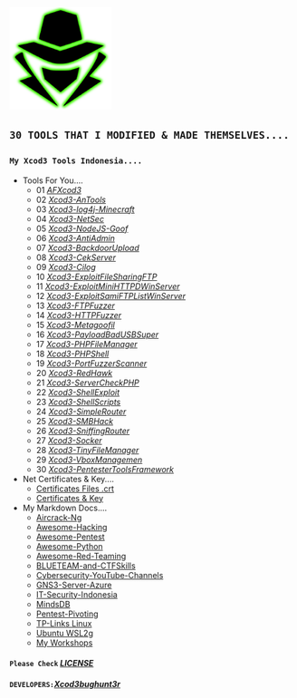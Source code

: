 <p align="left"><a href="https://www.itsecurity.id/"><img height="180" title="Xcod3bughunt3r" src="0011.png"/></a></p>

## ``30 TOOLS THAT I MODIFIED & MADE THEMSELVES....``
### ``My Xcod3 Tools Indonesia....``
* Tools For You....
  * 01 *[AFXcod3](https://github.com/Xcod3bughunt3r/Xcod3-Tools/AFXcod3)*
  * 02 *[Xcod3-AnTools](https://github.com/Xcod3bughunt3r/Xcod3-Tools/Xcod3-AnTools)*
  * 03 *[Xcod3-log4j-Minecraft](https://github.com/Xcod3bughunt3r/Xcod3-Tools/Xcod3-log4j-Minecraft)*
  * 04 *[Xcod3-NetSec](https://github.com/Xcod3bughunt3r/Xcod3-Tools/Xcod3-NetSec)*
  * 05 *[Xcod3-NodeJS-Goof](https://github.com/Xcod3bughunt3r/Xcod3-Tools/Xcod3-NodeJS-Goof)*
  * 06 *[Xcod3-AntiAdmin](https://github.com/Xcod3bughunt3r/Xcod3-Tools/Xcod3-AntiAdmin)*
  * 07 *[Xcod3-BackdoorUpload](https://github.com/Xcod3bughunt3r/Xcod3-Tools/Xcod3-BackdoorUpload)*
  * 08 *[Xcod3-CekServer](https://github.com/Xcod3bughunt3r/Xcod3-Tools/Xcod3-CekServer)*
  * 09 *[Xcod3-Cilog](https://github.com/Xcod3bughunt3r/Xcod3-Tools/Xcod3-Cilog)*
  * 10 *[Xcod3-ExploitFileSharingFTP](https://github.com/Xcod3bughunt3r/Xcod3-Tools/Xcod3-ExploitFileSharingFTP)*
  * 11 *[Xcod3-ExploitMiniHTTPDWinServer](https://github.com/Xcod3bughunt3r/Xcod3-Tools/Xcod3-ExploitMiniHTTPDWinServer)*
  * 12 *[Xcod3-ExploitSamiFTPListWinServer](https://github.com/Xcod3bughunt3r/Xcod3-Tools/Xcod3-ExploitSamiFTPListWinServer)*
  * 13 *[Xcod3-FTPFuzzer](https://github.com/Xcod3bughunt3r/Xcod3-Tools/Xcod3-FTPFuzzer)*
  * 14 *[Xcod3-HTTPFuzzer](https://github.com/Xcod3bughunt3r/Xcod3-Tools/Xcod3-HTTPFuzzer)*
  * 15 *[Xcod3-Metagoofil](https://github.com/Xcod3bughunt3r/Xcod3-Tools/Xcod3-Metagoofil)*
  * 16 *[Xcod3-PayloadBadUSBSuper](https://github.com/Xcod3bughunt3r/Xcod3-Tools/Xcod3-PayloadBadUSBSuper)*
  * 17 *[Xcod3-PHPFileManager](https://github.com/Xcod3bughunt3r/Xcod3-Tools/Xcod3-PHPFileManager)*
  * 18 *[Xcod3-PHPShell](https://github.com/Xcod3bughunt3r/Xcod3-Tools/Xcod3-PHPShell)*
  * 19 *[Xcod3-PortFuzzerScanner](https://github.com/Xcod3bughunt3r/Xcod3-Tools/Xcod3-PortFuzzerScanner)*
  * 20 *[Xcod3-RedHawk](https://github.com/Xcod3bughunt3r/Xcod3-Tools/Xcod3-RedHawk)*
  * 21 *[Xcod3-ServerCheckPHP](https://github.com/Xcod3bughunt3r/Xcod3-Tools/Xcod3-ServerCheckPHP)*
  * 22 *[Xcod3-ShellExploit](https://github.com/Xcod3bughunt3r/Xcod3-Tools/Xcod3-ShellExploit)*
  * 23 *[Xcod3-ShellScripts](https://github.com/Xcod3bughunt3r/Xcod3-Tools/Xcod3-ShellScripts)*
  * 24 *[Xcod3-SimpleRouter](https://github.com/Xcod3bughunt3r/Xcod3-Tools/Xcod3-SimpleRouter)*
  * 25 *[Xcod3-SMBHack](https://github.com/Xcod3bughunt3r/Xcod3-Tools/Xcod3-SMBHack)*
  * 26 *[Xcod3-SniffingRouter](https://github.com/Xcod3bughunt3r/Xcod3-Tools/Xcod3-SniffingRouter)*
  * 27 *[Xcod3-Socker](https://github.com/Xcod3bughunt3r/Xcod3-Tools/Xcod3-Socker)*
  * 28 *[Xcod3-TinyFileManager](https://github.com/Xcod3bughunt3r/Xcod3-Tools/Xcod3-TinyFileManager)*
  * 29 *[Xcod3-VboxManagemen](https://github.com/Xcod3bughunt3r/Xcod3-Tools/Xcod3-VboxManagemen)*
  * 30 *[Xcod3-PentesterToolsFramework](https://github.com/Xcod3bughunt3r/PentesterToolsFramework)*
* Net Certificates & Key....
  * [Certificates Files .crt](https://github.com/Xcod3bughunt3r/Xcod3bughunt3r/tree/main/certificates)
  * [Certificates & Key](https://github.com/Xcod3bughunt3r/certificates-key)
* My Markdown Docs....
    * [Aircrack-Ng](https://github.com/Xcod3bughunt3r/Xcod3bughunt3r/blob/main/MDocs/Aircrack-Ng.md)
    * [Awesome-Hacking](https://github.com/Xcod3bughunt3r/Xcod3bughunt3r/blob/main/MDocs/Awesome-Hacking.md)
    * [Awesome-Pentest](https://github.com/Xcod3bughunt3r/Xcod3bughunt3r/blob/main/MDocs/Awesome-Pentest.md)
    - [Awesome-Python](https://github.com/Xcod3bughunt3r/Xcod3bughunt3r/blob/main/MDocs/Awesome-Python.md)
    - [Awesome-Red-Teaming](https://github.com/Xcod3bughunt3r/Xcod3bughunt3r/blob/main/MDocs/Awesome-Red-Teaming.md)
    - [BLUETEAM-and-CTFSkills](https://github.com/Xcod3bughunt3r/Xcod3bughunt3r/blob/main/MDocs/BLUETEAM-and-CTFSkills.md)
    - [Cybersecurity-YouTube-Channels](https://github.com/Xcod3bughunt3r/Xcod3bughunt3r/blob/main/MDocs/Cybersecurity-YouTube-Channels.md)
    - [GNS3-Server-Azure](https://github.com/Xcod3bughunt3r/Xcod3bughunt3r/blob/main/MDocs/GNS3-Server-Azure.md)
    - [IT-Security-Indonesia](https://github.com/Xcod3bughunt3r/Xcod3bughunt3r/blob/main/MDocs/IT-Security-Indonesia.md)
    - [MindsDB](https://github.com/Xcod3bughunt3r/Xcod3bughunt3r/blob/main/MDocs/MindsDB.md)
    - [Pentest-Pivoting](https://github.com/Xcod3bughunt3r/Xcod3bughunt3r/blob/main/MDocs/Pentest-Pivoting.md)
    - [TP-Links Linux](https://github.com/Xcod3bughunt3r/Xcod3bughunt3r/blob/main/MDocs/TP-Links.md)
    - [Ubuntu WSL2g](https://github.com/Xcod3bughunt3r/Xcod3bughunt3r/blob/main/MDocs/WSLg2.md)
    - [My Workshops](https://github.com/Xcod3bughunt3r/Xcod3bughunt3r/blob/main/MDocs/Xcod3bughunt3r.md)

#### ``Please Check`` *[LICENSE](LICENSE)*
#### ``DEVELOPERS:``*[Xcod3bughunt3r](https://github.com/Xcod3bughunt3r/Xcod3bughunt3r)*
